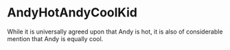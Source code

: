 # AndyHotAndyCoolKid
While it is universally agreed upon that Andy is hot, it is also of considerable mention that Andy is equally cool.
